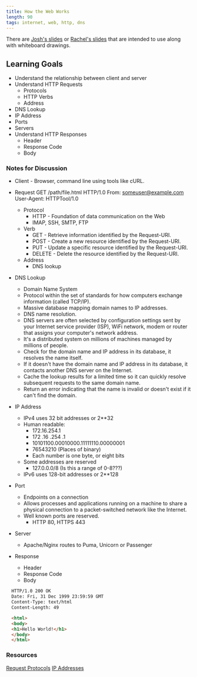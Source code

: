 ```yaml
---
title: How the Web Works
length: 90
tags: internet, web, http, dns
---
```


There are [Josh's slides](https://www.dropbox.com/s/iya4p2i6wvp83tu/how_the_web_works.key?dl=0) or [Rachel's slides](https://www.dropbox.com/s/p85t37ygbaclrto/how_the_web_works_2.key?dl=0) that are intended to use along with whiteboard drawings.

## Learning Goals

* Understand the relationship between client and server
* Understand HTTP Requests
  * Protocols
  * HTTP Verbs
  * Address
* DNS Lookup
* IP Address
* Ports
* Servers
* Understand HTTP Responses
  * Header
  * Response Code
  * Body

### Notes for Discussion

- Client - Browser, command line using tools like cURL.

- Request
  GET /path/file.html HTTP/1.0
  From: someuser@example.com
  User-Agent: HTTPTool/1.0

  - Protocol
    - HTTP - Foundation of data communication on the Web
    - IMAP, SSH, SMTP, FTP
  - Verb
    - GET - Retrieve information identified by the Request-URI.
    - POST - Create a new resource identified by the Request-URI.
    - PUT - Update a specific resource identified by the Request-URI.
    - DELETE - Delete the resource identified by the Request-URI.
  - Address
    - DNS lookup


- DNS Lookup
  - Domain Name System
  - Protocol within the set of standards for how computers exchange information (called TCP/IP).
  - Massive database mapping domain names to IP addresses.
  - DNS name resolution.
  - DNS servers are often selected by configuration settings sent by your Internet service provider (ISP), WiFi network,
    modem or router that assigns your computer's network address.
  - It's a distributed system on millions of machines managed by millions of people.
  - Check for the domain name and IP address in its database, it resolves the name itself.
  - If it doesn't have the domain name and IP address in its database, it contacts another DNS server on the Internet.
  - Cache the lookup results for a limited time so it can quickly resolve subsequent requests to the same domain name.
  - Return an error indicating that the name is invalid or doesn't exist if it can't find the domain.


- IP Address
  - IPv4 uses 32 bit addresses or 2**32
  - Human readable:
    - 172.16.254.1
    - 172     .16      .254     .1
    - 10101100.00010000.11111110.00000001
    - 76543210 (Places of binary)
    - Each number is one byte, or eight bits
  - Some addresses are reserved
    - 127.0.0.0/8 (Is this a range of 0-8???)
  - IPv6 uses 128-bit addresses or 2**128


- Port
  - Endpoints on a connection
  - Allows processes and applications running on a machine to share a physical connection to a packet-switched network like the Internet.
  - Well known ports are reserved.
    - HTTP 80, HTTPS 443


- Server
  - Apache/Nginx routes to Puma, Unicorn or Passenger


- Response
  - Header
  - Response Code
  - Body
```html
  HTTP/1.0 200 OK
  Date: Fri, 31 Dec 1999 23:59:59 GMT
  Content-Type: text/html
  Content-Length: 49

  <html>
  <body>
  <h1>Hello World!</h1>
  </body>
  </html>
```
### Resources
[Request Protocols](http://www.w3.org/Protocols/rfc2616/rfc2616-sec9.html)
[IP Addresses](http://en.wikipedia.org/wiki/IPv4#Addressing)

